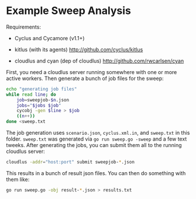 
Example Sweep Analysis
=======================

Requirements:

* Cyclus and Cycamore (v1.1+)

* kitlus (with its agents) http://github.com/cyclus/kitlus

* cloudlus and cyan (dep of cloudlus) http://github.com/rwcarlsen/cyan

First, you need a cloudlus server running somewhere with one or more active
workers.  Then generate a bunch of job files for the sweep:

```bash
echo "generating job files"
while read line; do
    job=sweepjob-$n.json
    jobs="$jobs $job"
    cycobj -gen $line > $job
    ((n++))
done <sweep.txt
```

The job generation uses `scenario.json`, `cyclus.xml.in`, and `sweep.txt` in
this folder.  `sweep.txt` was generated via `go run sweep.go -sweep` and a few
text tweeks.  After generating the jobs, you can submit them all to the
running cloudlus server:

```bash
cloudlus -addr="host:port" submit sweepjob-*.json
```

This results in a bunch of result json files.  You can then do something with
them like:

```bash
go run sweep.go -obj result-*.json > results.txt
```

